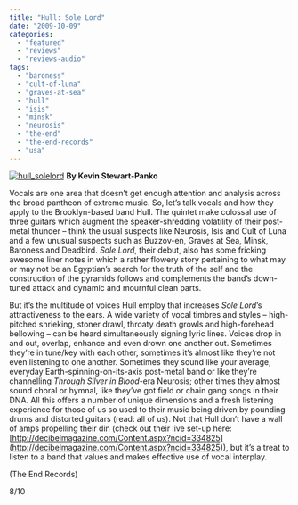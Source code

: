 ```yaml
---
title: "Hull: Sole Lord"
date: "2009-10-09"
categories: 
  - "featured"
  - "reviews"
  - "reviews-audio"
tags: 
  - "baroness"
  - "cult-of-luna"
  - "graves-at-sea"
  - "hull"
  - "isis"
  - "minsk"
  - "neurosis"
  - "the-end"
  - "the-end-records"
  - "usa"
---
```


[![hull_solelord](http://www.hellbound.ca/wp-content/uploads/2009/10/hull_solelord.jpg "hull_solelord")](http://www.hellbound.ca/wp-content/uploads/2009/10/hull_solelord.jpg) **By Kevin Stewart-Panko**

Vocals are one area that doesn’t get enough attention and analysis across the broad pantheon of extreme music. So, let’s talk vocals and how they apply to the Brooklyn-based band Hull. The quintet make colossal use of three guitars which augment the speaker-shredding volatility of their post-metal thunder – think the usual suspects like Neurosis, Isis and Cult of Luna and a few unusual suspects such as Buzzov-en, Graves at Sea, Minsk, Baroness and Deadbird. _Sole Lord_, their debut, also has some fricking awesome liner notes in which a rather flowery story pertaining to what may or may not be an Egyptian’s search for the truth of the self and the construction of the pyramids follows and complements the band’s down-tuned attack and dynamic and mournful clean parts.

But it’s the multitude of voices Hull employ that increases _Sole Lord_’s attractiveness to the ears. A wide variety of vocal timbres and styles – high-pitched shrieking, stoner drawl, throaty death growls and high-forehead bellowing – can be heard simultaneously signing lyric lines. Voices drop in and out, overlap, enhance and even drown one another out. Sometimes they’re in tune/key with each other, sometimes it’s almost like they’re not even listening to one another. Sometimes they sound like your average, everyday Earth-spinning-on-its-axis post-metal band or like they’re channelling _Through Silver in Blood_\-era Neurosis; other times they almost sound choral or hymnal, like they’ve got field or chain gang songs in their DNA. All this offers a number of unique dimensions and a fresh listening experience for those of us so used to their music being driven by pounding drums and distorted guitars (read: all of us). Not that Hull don’t have a wall of amps propelling their din (check out their live set-up here: [http://decibelmagazine.com/Content.aspx?ncid=334825](http://decibelmagazine.com/Content.aspx?ncid=334825)), but it’s a treat to listen to a band that values and makes effective use of vocal interplay.

(The End Records)

8/10
